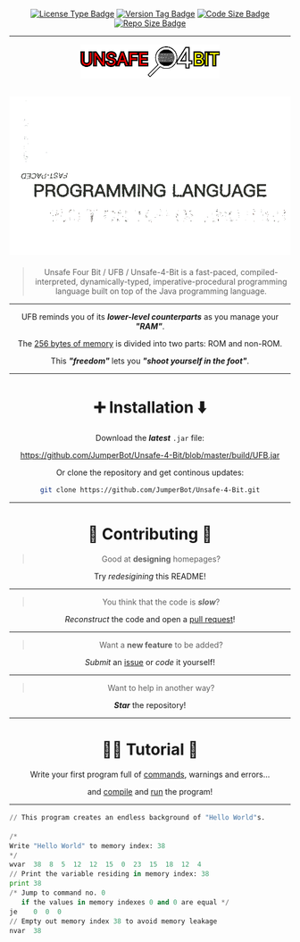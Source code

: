 <div align="center">

[![License Type Badge](https://img.shields.io/badge/license-GPL--3.0-blue?style=for-the-badge)]()
[![Version Tag  Badge](https://img.shields.io/github/v/release/JumperBot/Unsafe-4-Bit?color=green&style=for-the-badge)]()
[![Code Size    Badge](https://img.shields.io/github/languages/code-size/JumperBot/Unsafe-4-Bit?color=orange&style=for-the-badge)]()
[![Repo Size    Badge](https://img.shields.io/github/repo-size/JumperBot/Unsafe-4-Bit?color=red&style=for-the-badge)]()

---

[![Banner.png](./ShortenedBanner.png)](./ShortenedBanner.png)

[![UFBDesc.apng](UFBDesc.apng)](UFBDesc.apng)
---

> Unsafe Four Bit / UFB / Unsafe-4-Bit is a fast-paced, compiled-interpreted, dynamically-typed, imperative-procedural programming language built on top of the Java programming language.

---

UFB reminds you of its ***lower-level counterparts*** as you manage your ***"RAM"***.

The [256 bytes of memory](./test/README.md#memory) is divided into two parts: ROM and non-ROM.

This ***"freedom"*** lets you ***"shoot yourself in the foot"***.

</div>

---

<div align="center">

# :heavy_plus_sign: Installation :arrow_down:

Download the ***latest*** `.jar` file:

https://github.com/JumperBot/Unsafe-4-Bit/blob/master/build/UFB.jar

Or clone the repository and get continous updates:

```bash
git clone https://github.com/JumperBot/Unsafe-4-Bit.git
```

</div>

---

<div align="center">

# :construction: Contributing :construction_worker:

> Good at **designing** homepages?

Try *redesigining* this README!

---

> You think that the code is ***slow***?

*Reconstruct* the code and open a [pull request](https://github.com/JumperBot/Unsafe-4-Bit/compare)!

---

> Want a **new feature** to be added?

*Submit* an [issue](https://github.com/JumperBot/Unsafe-4-Bit/issues/new/choose) or *code* it yourself!

---

> Want to help in another way?

***Star*** the repository!

</div>

---

<div align="center">

# :technologist: Tutorial :monocle_face:

Write your first program full of [commands](./test/README.md#default-16), warnings and errors...

and [compile](./src/README.md#UFBC) and [run](./src/README.md#UFB) the program!

</div>

---

```python
// This program creates an endless background of "Hello World"s.

/*
Write "Hello World" to memory index: 38
*/
wvar  38  8  5  12  12  15  0  23  15  18  12  4
// Print the variable residing in memory index: 38
print 38
/* Jump to command no. 0
   if the values in memory indexes 0 and 0 are equal */
je    0  0  0
// Empty out memory index 38 to avoid memory leakage
nvar  38
```
